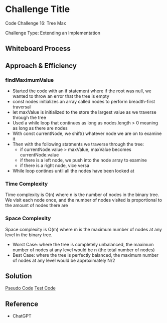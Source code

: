 # Challenge Title

Code Challenge 16: Tree Max

Challenge Type: Extending an Implementation

## Whiteboard Process
<!-- Embedded whiteboard image -->
[]()

## Approach & Efficiency
<!-- What approach did you take? Why? What is the Big O space/time for this approach? -->
### findMaximumValue

- Started the code with an if statement where if the root was null, we wanted to throw an error that the tree is empty
- const nodes initializes an array called nodes to perform breadth-first traversal
- let maxValue is initialized to the store the largest value as we traverse through the tree
- Used a while loop that continues as long as nodes.length > 0 meaning as long as there are nodes
- With const currentNode, we shift() whatever node we are on to examine it
- Then with the following statments we traverse through the tree:
  - if currentNode.value > maxValue, maxValue becomes currentNode.value
  - if there is a left node, we push into the node array to examine
  - if there is a right node, vice versa
- While loop contines until all the nodes have been looked at

### Time Complexity

Time complexity is O(n) where n is the number of nodes in the binary tree. We visit each node once, and the number of nodes visited is proportional to the amount of nodes there are

### Space Complexity

Space complexity is O(m) where m is the maximum number of nodes at any level in the binary tree.

- Worst Case: where the tree is completely unbalanced, the maximum number of nodes at any level would be n (the total number of nodes)
- Best Case: where the tree is perfectly balanced, the maximum number of nodes at any level would be approximately N/2

## Solution
<!-- Show how to run your code, and examples of it in action -->
[Pseudo Code](./tree-max.js)
[Test Code](./tree-max.test.js)

## Reference

- ChatGPT
